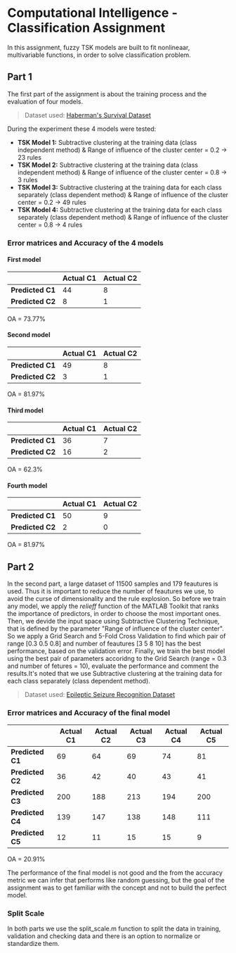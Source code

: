 # Computational Intelligence - Classification Assignment

In this assignment, fuzzy TSK models are built to fit nonlineaar, multivariable functions, in order to solve classification problem.

## Part 1
The first part of the assignment is about the training process and the evaluation of four models. 
>Dataset used: [Haberman's Survival Dataset](https://archive.ics.uci.edu/ml/datasets/haberman's+survival) 

During the experiment these 4 models were tested:
* **TSK Model 1:** Subtractive clustering at the training data (class independent method) & Range of influence of the cluster center = 0.2 → 23 rules
* **TSK Model 2:** Subtractive clustering at the training data (class independent method) & Range of influence of the cluster center = 0.8 →  3 rules
* **TSK Model 3:** Subtractive clustering at the training data for each class separately (class dependent method) & Range of influence of the cluster center = 0.2 → 49 rules
* **TSK Model 4:** Subtractive clustering at the training data for each class separately (class dependent method) & Range of influence of the cluster center = 0.8 → 4 rules

### Error matrices and Accuracy of the 4 models
#### First model
|  | **Actual C1** | **Actual C2** |    
| --- | --- | --- |                     
| **Predicted C1**	| 44 | 8	|         
| **Predicted C2**	| 8 | 1	|

OA = 73.77%

#### Second model
|  | **Actual C1** | **Actual C2** |    
| --- | --- | --- |                     
| **Predicted C1**	| 49 | 8	|         
| **Predicted C2**	| 3 | 1	|

OA = 81.97%

#### Third model
|  | **Actual C1** | **Actual C2** |    
| --- | --- | --- |                     
| **Predicted C1**	| 36 | 7	|         
| **Predicted C2**	| 16 | 2	|

OA = 62.3%

#### Fourth model
|  | **Actual C1** | **Actual C2** |    
| --- | --- | --- |                     
| **Predicted C1**	| 50 | 9	|         
| **Predicted C2**	| 2 | 0	|

OA = 81.97%

## Part 2
In the second part, a large dataset of 11500 samples and 179 feautures is used. Thus it is important to reduce the number of feautures we use, to avoid the curse of dimensionality and the rule explosion. So before we train any model, we apply the _relieff_ function of the MATLAB Toolkit that ranks the importance of predictors, in order to choose the most important ones. Then, we devide the input space using Subtractive Clustering Technique, that is defined by the parameter "Range of influence of the cluster center". So we apply a Grid Search and 5-Fold Cross Validation to find which pair of range [0.3 0.5 0.8] and number of feautures [3 5 8 10] has the best performance, based on the validation error. Finally, we train the best model using the best pair of parameters accoridng to the Grid Search (range = 0.3 and number of fetures = 10), evaluate the performance and comment the results.It's noted that we use Subtractive clustering at the training data for each class separately (class dependent method).
>Dataset used: [Epileptic Seizure Recognition Dataset](https://archive.ics.uci.edu/ml/datasets/Superconductivty+Data) 

### Error matrices and Accuracy of the final model
|  | **Actual C1** | **Actual C2** | **Actual C3** | **Actual C4** |  **Actual C5** |
| --- | --- | --- | --- | --- | --- |
| **Predicted C1**	| 69 | 64	| 69	| 74 | 81 |
| **Predicted C2**	| 36 | 42	| 40	| 43 | 41 |
| **Predicted C3** | 200 | 188	| 213	| 194 | 200 |
| **Predicted C4** | 139| 147 |	138	| 148 | 111 |
| **Predicted C5** | 12 | 11 |	15	| 15 | 9 |

OA = 20.91%

The performance of the final model is not good and the from the accuracy metric we can infer that performs like random guessing, but the goal of the assignment was to get familiar with the concept and not to build the perfect model.

### Split Scale
In both parts we use the split_scale.m function to split the data in training, validation and checking data and there is an option to normalize or standardize them.
